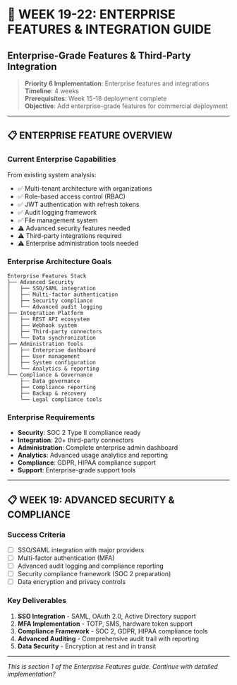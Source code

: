 # 🏢 WEEK 19-22: ENTERPRISE FEATURES & INTEGRATION GUIDE
## Enterprise-Grade Features & Third-Party Integration

> **Priority 6 Implementation**: Enterprise features and integrations  
> **Timeline**: 4 weeks  
> **Prerequisites**: Week 15-18 deployment complete  
> **Objective**: Add enterprise-grade features for commercial deployment

---

## 📋 **ENTERPRISE FEATURE OVERVIEW**

### **Current Enterprise Capabilities**
From existing system analysis:
- ✅ Multi-tenant architecture with organizations
- ✅ Role-based access control (RBAC)
- ✅ JWT authentication with refresh tokens
- ✅ Audit logging framework
- ✅ File management system
- ⚠️ Advanced security features needed
- ⚠️ Third-party integrations required
- ⚠️ Enterprise administration tools needed

### **Enterprise Architecture Goals**
```
Enterprise Features Stack
├── Advanced Security
│   ├── SSO/SAML integration
│   ├── Multi-factor authentication
│   ├── Security compliance
│   └── Advanced audit logging
├── Integration Platform
│   ├── REST API ecosystem
│   ├── Webhook system
│   ├── Third-party connectors
│   └── Data synchronization
├── Administration Tools
│   ├── Enterprise dashboard
│   ├── User management
│   ├── System configuration
│   └── Analytics & reporting
└── Compliance & Governance
    ├── Data governance
    ├── Compliance reporting
    ├── Backup & recovery
    └── Legal compliance tools
```

### **Enterprise Requirements**
- **Security**: SOC 2 Type II compliance ready
- **Integration**: 20+ third-party connectors
- **Administration**: Complete enterprise admin dashboard
- **Analytics**: Advanced usage analytics and reporting
- **Compliance**: GDPR, HIPAA compliance support
- **Support**: Enterprise-grade support tools

---

## 📋 **WEEK 19: ADVANCED SECURITY & COMPLIANCE**

### **Success Criteria**
- [ ] SSO/SAML integration with major providers
- [ ] Multi-factor authentication (MFA)
- [ ] Advanced audit logging and compliance reporting
- [ ] Security compliance framework (SOC 2 preparation)
- [ ] Data encryption and privacy controls

### **Key Deliverables**
1. **SSO Integration** - SAML, OAuth 2.0, Active Directory support
2. **MFA Implementation** - TOTP, SMS, hardware token support
3. **Compliance Framework** - SOC 2, GDPR, HIPAA compliance tools
4. **Advanced Auditing** - Comprehensive audit trail with reporting
5. **Data Security** - Encryption at rest and in transit

---

*This is section 1 of the Enterprise Features guide. Continue with detailed implementation?*